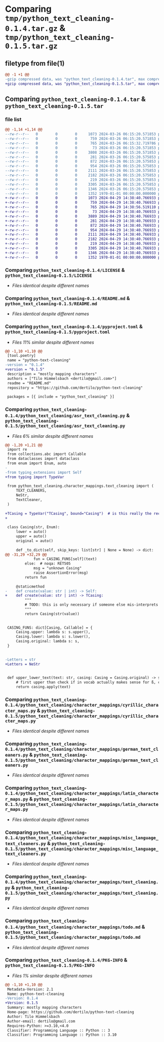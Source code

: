 # Comparing `tmp/python_text_cleaning-0.1.4.tar.gz` & `tmp/python_text_cleaning-0.1.5.tar.gz`

## filetype from file(1)

```diff
@@ -1 +1 @@
-gzip compressed data, was "python_text_cleaning-0.1.4.tar", max compression
+gzip compressed data, was "python_text_cleaning-0.1.5.tar", max compression
```

## Comparing `python_text_cleaning-0.1.4.tar` & `python_text_cleaning-0.1.5.tar`

### file list

```diff
@@ -1,14 +1,14 @@
--rw-r--r--   0        0        0     1073 2024-03-26 06:15:20.571853 python_text_cleaning-0.1.4/LICENSE
--rw-r--r--   0        0        0      759 2024-03-26 06:15:20.571853 python_text_cleaning-0.1.4/README.md
--rw-r--r--   0        0        0      765 2024-03-26 06:15:32.719786 python_text_cleaning-0.1.4/pyproject.toml
--rw-r--r--   0        0        0       73 2024-03-26 06:15:20.571853 python_text_cleaning-0.1.4/python_text_cleaning/__init__.py
--rw-r--r--   0        0        0     3808 2024-03-26 06:15:20.571853 python_text_cleaning-0.1.4/python_text_cleaning/asr_text_cleaning.py
--rw-r--r--   0        0        0      281 2024-03-26 06:15:20.575853 python_text_cleaning-0.1.4/python_text_cleaning/character_mappings/__init__.py
--rw-r--r--   0        0        0      872 2024-03-26 06:15:20.575853 python_text_cleaning-0.1.4/python_text_cleaning/character_mappings/cyrillic_character_maps.py
--rw-r--r--   0        0        0      954 2024-03-26 06:15:20.575853 python_text_cleaning-0.1.4/python_text_cleaning/character_mappings/german_text_cleaners.py
--rw-r--r--   0        0        0     2111 2024-03-26 06:15:20.575853 python_text_cleaning-0.1.4/python_text_cleaning/character_mappings/latin_character_maps.py
--rw-r--r--   0        0        0     2182 2024-03-26 06:15:20.575853 python_text_cleaning-0.1.4/python_text_cleaning/character_mappings/misc_language_text_cleaners.py
--rw-r--r--   0        0        0      219 2024-03-26 06:15:20.575853 python_text_cleaning-0.1.4/python_text_cleaning/character_mappings/not_str_translatable_maps.py
--rw-r--r--   0        0        0     3305 2024-03-26 06:15:20.575853 python_text_cleaning-0.1.4/python_text_cleaning/character_mappings/text_cleaning.py
--rw-r--r--   0        0        0     1346 2024-03-26 06:15:20.575853 python_text_cleaning-0.1.4/python_text_cleaning/character_mappings/todo.md
--rw-r--r--   0        0        0     1352 1970-01-01 00:00:00.000000 python_text_cleaning-0.1.4/PKG-INFO
+-rw-r--r--   0        0        0     1073 2024-04-29 14:38:40.766933 python_text_cleaning-0.1.5/LICENSE
+-rw-r--r--   0        0        0      759 2024-04-29 14:38:40.766933 python_text_cleaning-0.1.5/README.md
+-rw-r--r--   0        0        0      765 2024-04-29 14:38:56.519110 python_text_cleaning-0.1.5/pyproject.toml
+-rw-r--r--   0        0        0       73 2024-04-29 14:38:40.766933 python_text_cleaning-0.1.5/python_text_cleaning/__init__.py
+-rw-r--r--   0        0        0     3889 2024-04-29 14:38:40.766933 python_text_cleaning-0.1.5/python_text_cleaning/asr_text_cleaning.py
+-rw-r--r--   0        0        0      281 2024-04-29 14:38:40.766933 python_text_cleaning-0.1.5/python_text_cleaning/character_mappings/__init__.py
+-rw-r--r--   0        0        0      872 2024-04-29 14:38:40.766933 python_text_cleaning-0.1.5/python_text_cleaning/character_mappings/cyrillic_character_maps.py
+-rw-r--r--   0        0        0      954 2024-04-29 14:38:40.766933 python_text_cleaning-0.1.5/python_text_cleaning/character_mappings/german_text_cleaners.py
+-rw-r--r--   0        0        0     2111 2024-04-29 14:38:40.766933 python_text_cleaning-0.1.5/python_text_cleaning/character_mappings/latin_character_maps.py
+-rw-r--r--   0        0        0     2182 2024-04-29 14:38:40.766933 python_text_cleaning-0.1.5/python_text_cleaning/character_mappings/misc_language_text_cleaners.py
+-rw-r--r--   0        0        0      219 2024-04-29 14:38:40.766933 python_text_cleaning-0.1.5/python_text_cleaning/character_mappings/not_str_translatable_maps.py
+-rw-r--r--   0        0        0     3305 2024-04-29 14:38:40.766933 python_text_cleaning-0.1.5/python_text_cleaning/character_mappings/text_cleaning.py
+-rw-r--r--   0        0        0     1346 2024-04-29 14:38:40.766933 python_text_cleaning-0.1.5/python_text_cleaning/character_mappings/todo.md
+-rw-r--r--   0        0        0     1352 1970-01-01 00:00:00.000000 python_text_cleaning-0.1.5/PKG-INFO
```

### Comparing `python_text_cleaning-0.1.4/LICENSE` & `python_text_cleaning-0.1.5/LICENSE`

 * *Files identical despite different names*

### Comparing `python_text_cleaning-0.1.4/README.md` & `python_text_cleaning-0.1.5/README.md`

 * *Files identical despite different names*

### Comparing `python_text_cleaning-0.1.4/pyproject.toml` & `python_text_cleaning-0.1.5/pyproject.toml`

 * *Files 11% similar despite different names*

```diff
@@ -1,10 +1,10 @@
 [tool.poetry]
 name = "python-text-cleaning"
-version = "0.1.4"
+version = "0.1.5"
 description = "mostly mapping characters"
 authors = ["Tilo Himmelsbach <dertilo@gmail.com>"]
 readme = "README.md"
 repository = "https://github.com/dertilo/python-text-cleaning"
 
 packages = [{ include = "python_text_cleaning" }]
```

### Comparing `python_text_cleaning-0.1.4/python_text_cleaning/asr_text_cleaning.py` & `python_text_cleaning-0.1.5/python_text_cleaning/asr_text_cleaning.py`

 * *Files 6% similar despite different names*

```diff
@@ -1,20 +1,21 @@
 import re
 from collections.abc import Callable
 from dataclasses import dataclass
 from enum import Enum, auto
-
-from typing_extensions import Self
+from typing import TypeVar
 
 from python_text_cleaning.character_mappings.text_cleaning import (
     TEXT_CLEANERS,
     NeStr,
     TextCleaner,
 )
 
+TCasing = TypeVar("TCasing", bound="Casing")  # is this really the recommended way?
+
 
 class Casing(str, Enum):
     lower = auto()
     upper = auto()
     original = auto()
 
     def _to_dict(self, skip_keys: list[str] | None = None) -> dict:
@@ -31,29 +32,29 @@
             fun = CASING_FUNS[self](text)
         else:  # noqa: RET505
             msg = "unknown Casing"
             raise AssertionError(msg)
         return fun
 
     @staticmethod
-    def create(value: str | int) -> Self:
+    def create(value: str | int) -> TCasing:
         """
         # TODO: this is only necessary if someone else mis-interprets "1" as an integer! pythons json lib does it correctly -> somewhere in jina??
         """
         return Casing(str(value))
 
 
 CASING_FUNS: dict[Casing, Callable] = {
     Casing.upper: lambda s: s.upper(),
     Casing.lower: lambda s: s.lower(),
     Casing.original: lambda s: s,
 }
 
 
-Letters = str
+Letters = NeStr
 
 
 def upper_lower_text(text: str, casing: Casing = Casing.original) -> str:
     # first upper than check if in vocab actually makes sense for ß, cause "ß".upper()==SS
     return casing.apply(text)
```

### Comparing `python_text_cleaning-0.1.4/python_text_cleaning/character_mappings/cyrillic_character_maps.py` & `python_text_cleaning-0.1.5/python_text_cleaning/character_mappings/cyrillic_character_maps.py`

 * *Files identical despite different names*

### Comparing `python_text_cleaning-0.1.4/python_text_cleaning/character_mappings/german_text_cleaners.py` & `python_text_cleaning-0.1.5/python_text_cleaning/character_mappings/german_text_cleaners.py`

 * *Files identical despite different names*

### Comparing `python_text_cleaning-0.1.4/python_text_cleaning/character_mappings/latin_character_maps.py` & `python_text_cleaning-0.1.5/python_text_cleaning/character_mappings/latin_character_maps.py`

 * *Files identical despite different names*

### Comparing `python_text_cleaning-0.1.4/python_text_cleaning/character_mappings/misc_language_text_cleaners.py` & `python_text_cleaning-0.1.5/python_text_cleaning/character_mappings/misc_language_text_cleaners.py`

 * *Files identical despite different names*

### Comparing `python_text_cleaning-0.1.4/python_text_cleaning/character_mappings/text_cleaning.py` & `python_text_cleaning-0.1.5/python_text_cleaning/character_mappings/text_cleaning.py`

 * *Files identical despite different names*

### Comparing `python_text_cleaning-0.1.4/python_text_cleaning/character_mappings/todo.md` & `python_text_cleaning-0.1.5/python_text_cleaning/character_mappings/todo.md`

 * *Files identical despite different names*

### Comparing `python_text_cleaning-0.1.4/PKG-INFO` & `python_text_cleaning-0.1.5/PKG-INFO`

 * *Files 1% similar despite different names*

```diff
@@ -1,10 +1,10 @@
 Metadata-Version: 2.1
 Name: python-text-cleaning
-Version: 0.1.4
+Version: 0.1.5
 Summary: mostly mapping characters
 Home-page: https://github.com/dertilo/python-text-cleaning
 Author: Tilo Himmelsbach
 Author-email: dertilo@gmail.com
 Requires-Python: >=3.10,<4.0
 Classifier: Programming Language :: Python :: 3
 Classifier: Programming Language :: Python :: 3.10
```

